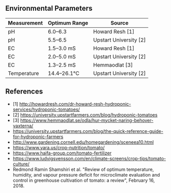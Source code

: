 ## Environmental Parameters

Measurement | Optimum Range | Source
--- | --- | ---
pH | 6.0–6.3 | Howard Resh [1]
pH | 5.5–6.5 | Upstart University [2]
EC | 1.5–3.0 mS | Howard Resh [1]
EC | 2.0–5.0 mS | Upstart University [2]
EC | 1.3–2.5 mS | Hemmaodlat [3]
Temperature | 14.4–26.1°C | Upstart University [2]


## References

* [1] http://howardresh.com/dr-howard-resh-hydroponic-services/hydroponic-tomatoes/
* [2] https://university.upstartfarmers.com/blog/hydroponic-tomatoes
* [3] https://www.hemmaodlat.se/odla/hur-mycket-naring-behover-vaxterna/
* https://university.upstartfarmers.com/blog/the-quick-reference-guide-for-hydroponic-farmers
* http://www.gardening.cornell.edu/homegardening/sceneea10.html
* https://www.yara.us/crop-nutrition/tomato/
* https://www.haifa-group.com/tomato-fertilizer
* https://www.ludvigsvensson.com/en/climate-screens/crop-tips/tomato-culture/
* Redmond Ramin Shamshiri et al. "Review of optimum temperature, humidity, and vapour pressure deficit for microclimate evaluation and control in greenhouse cultivation of tomato: a review", February 16, 2018.